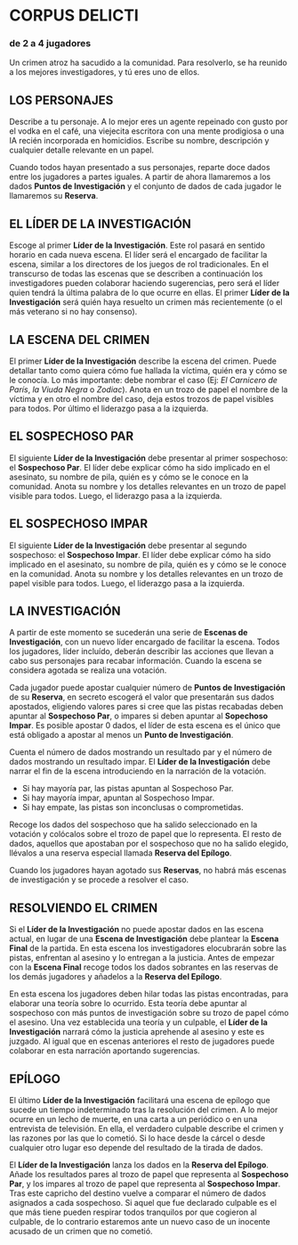 # CORPUS DELICTI 
### de 2 a 4 jugadores
Un crimen atroz ha sacudido a la comunidad. Para resolverlo, se ha reunido a los mejores investigadores, y tú eres uno de ellos.

## LOS PERSONAJES
Describe a tu personaje. A lo mejor eres un agente repeinado con gusto por el vodka en el café, una viejecita escritora con una mente prodigiosa o una IA recién incorporada en homicidios. Escribe su nombre, descripción y cualquier detalle relevante en un papel.

Cuando todos hayan presentado a sus personajes, reparte doce dados entre los jugadores a partes iguales. A partir de ahora llamaremos a los dados **Puntos de Investigación** y el conjunto de dados de cada jugador le llamaremos su **Reserva**.

## EL LÍDER DE LA INVESTIGACIÓN
Escoge al primer **Líder de la Investigación**. Este rol pasará en sentido horario en cada nueva escena. El líder será el encargado de facilitar la escena, similar a los directores de los juegos de rol tradicionales. En el transcurso de todas las escenas que se describen a continuación los investigadores pueden colaborar haciendo sugerencias, pero será el líder quien tendrá la última palabra de lo que ocurre en ellas. El primer **Líder de la Investigación** será quién haya resuelto un crimen más recientemente (o el más veterano si no hay consenso).

## LA ESCENA DEL CRIMEN
El primer **Líder de la Investigación** describe la escena del crimen. Puede detallar tanto como quiera cómo fue hallada la víctima, quién era y cómo se le conocía. Lo más importante: debe nombrar el caso (Ej: *El Carnicero de París*, *la Viuda Negra* o *Zodiac*). Anota en un trozo de papel el nombre de la víctima y en otro el nombre del caso, deja estos trozos de papel visibles para todos. Por último el liderazgo pasa a la izquierda.

## EL SOSPECHOSO PAR
El siguiente **Líder de la Investigación** debe presentar al primer sospechoso: el **Sospechoso Par**. El líder debe explicar cómo ha sido implicado en el asesinato, su nombre de pila, quién es y cómo se le conoce en la comunidad. Anota su nombre y los detalles relevantes en un trozo de papel visible para todos. Luego, el liderazgo pasa a la izquierda.

## EL SOSPECHOSO IMPAR
El siguiente **Líder de la Investigación** debe presentar al segundo sospechoso: el **Sospechoso Impar**. El líder debe explicar cómo ha sido implicado en el asesinato, su nombre de pila, quién es y cómo se le conoce en la comunidad. Anota su nombre y los detalles relevantes en un trozo de papel visible para todos. Luego, el liderazgo pasa a la izquierda.

## LA INVESTIGACIÓN
A partir de este momento se sucederán una serie de **Escenas de Investigación**, con un nuevo líder encargado de facilitar la escena. Todos los jugadores, líder incluído, deberán describir las acciones que llevan a cabo sus personajes para recabar información. Cuando la escena se considera agotada se realiza una votación. 

Cada jugador puede apostar cualquier número de **Puntos de Investigación** de su **Reserva**, en secreto escogerá el valor que presentarán sus dados apostados, eligiendo valores pares si cree que las pistas recabadas deben apuntar al **Sospechoso Par**, o impares si deben apuntar al **Sopechoso Impar**. Es posible apostar 0 dados, el líder de esta escena es el único que está obligado a apostar al menos un **Punto de Investigación**. 

Cuenta el número de dados mostrando un resultado par y el número de dados mostrando un resultado impar. El **Líder de la Investigación** debe narrar el fin de la escena introduciendo en la narración  de la votación. 

* Si hay mayoría par, las pistas apuntan al Sospechoso Par.
* Si hay mayoría impar, apuntan al Sospechoso Impar.
* Si hay empate, las pistas son inconclusas o comprometidas.

Recoge los dados del sospechoso que ha salido seleccionado en la votación y colócalos sobre el trozo de papel que lo representa. El resto de dados, aquellos que apostaban por el sospechoso que no ha salido elegido, llévalos a una reserva especial llamada **Reserva del Epílogo**. 

Cuando los jugadores hayan agotado sus **Reservas**, no habrá más escenas de investigación y se procede a resolver el caso. 

## RESOLVIENDO EL CRIMEN
Si el **Líder de la Investigación** no puede apostar dados en las escena actual, en lugar de una **Escena de Investigación** debe plantear la **Escena Final** de la partida. En esta escena los investigadores elocubrarán sobre las pistas, enfrentan al asesino y lo entregan a la justicia. Antes de empezar con la **Escena Final** recoge todos los dados sobrantes en las reservas de los demás jugadores y añadelos a la **Reserva del Epílogo**. 

En esta escena los jugadores deben hilar todas las pistas encontradas, para elaborar una teoría sobre lo ocurrido. Esta teoría debe apuntar al sospechoso con más puntos de investigación sobre su trozo de papel cómo el asesino. Una vez establecida una teoría y un culpable, el **Líder de la Investigación** narrará cómo la justicia aprehende al asesino y este es juzgado. Al igual que en escenas anteriores el resto de jugadores puede colaborar en esta narración aportando sugerencias. 

## EPÍLOGO
El último **Líder de la Investigación** facilitará una escena de epílogo que sucede un tiempo indeterminado tras la resolución del crimen. A lo mejor ocurre en un lecho de muerte, en una carta a un periódico o en una entrevista de televisión. En ella, el verdadero culpable describe el crimen y las razones por las que lo cometió. Si lo hace desde la cárcel o desde cualquier otro lugar eso depende del resultado de la tirada de dados.

El **Líder de la Investigación** lanza los dados en la **Reserva del Epílogo**. Añade los resultados pares al trozo de papel que representa al **Sospechoso Par**, y los impares al trozo de papel que representa al **Sospechoso Impar**. Tras este capricho del destino vuelve a comparar el número de dados asignados a cada sospechoso. Si aquel que fue declarado culpable es el que más tiene pueden respirar todos tranquilos por que cogieron al culpable, de lo contrario estaremos ante un nuevo caso de un inocente acusado de un crimen que no cometió. 